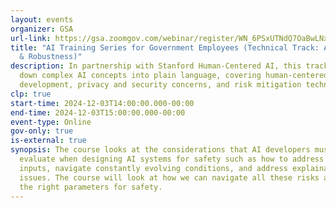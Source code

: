 ```yaml
---
layout: events
organizer: GSA
url-link: https://gsa.zoomgov.com/webinar/register/WN_6PSxUTNdQ7OaBwLNx3tA6w#/registration
title: "AI Training Series for Government Employees (Technical Track: AI Safety
  & Robustness)"
description: In partnership with Stanford Human-Centered AI, this track breaks
  down complex AI concepts into plain language, covering human-centered AI
  development, privacy and security concerns, and risk mitigation techniques.
clp: true
start-time: 2024-12-03T14:00:00.000-00:00
end-time: 2024-12-03T15:00:00.000-00:00
event-type: Online
gov-only: true
is-external: true
synopsis: The course looks at the considerations that AI developers must
  evaluate when designing AI systems for safety such as how to address biased
  inputs, navigate constantly evolving conditions, and address explainability
  issues. The course will look at how we can navigate all these risks and design
  the right parameters for safety.
---
```

